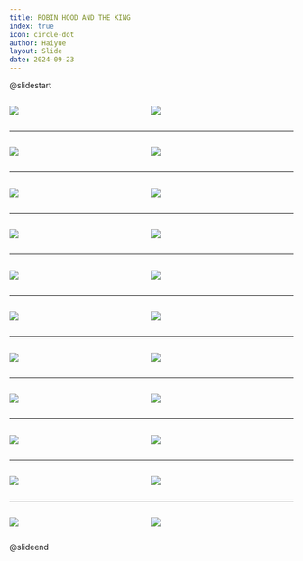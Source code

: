 ```yaml
---
title: ROBIN HOOD AND THE KING
index: true
icon: circle-dot
author: Haiyue
layout: Slide
date: 2024-09-23
---
```

 
@slidestart

<div style="display:flex">
<div style="flex:1">

![](/reading/english/Level-W/ROBIN%20HOOD%20AND%20THE%20KING/001.webp)
</div>
<div style="flex:1">

![](/reading/english/Level-W/ROBIN%20HOOD%20AND%20THE%20KING/002.webp)
</div>
</div>

---

<div style="display:flex">
<div style="flex:1">

![](/reading/english/Level-W/ROBIN%20HOOD%20AND%20THE%20KING/003.webp)
</div>
<div style="flex:1">

![](/reading/english/Level-W/ROBIN%20HOOD%20AND%20THE%20KING/004.webp)
</div>
</div>

---

<div style="display:flex">
<div style="flex:1">

![](/reading/english/Level-W/ROBIN%20HOOD%20AND%20THE%20KING/005.webp)
</div>
<div style="flex:1">

![](/reading/english/Level-W/ROBIN%20HOOD%20AND%20THE%20KING/006.webp)
</div>
</div>

---

<div style="display:flex">
<div style="flex:1">

![](/reading/english/Level-W/ROBIN%20HOOD%20AND%20THE%20KING/007.webp)
</div>
<div style="flex:1">

![](/reading/english/Level-W/ROBIN%20HOOD%20AND%20THE%20KING/008.webp)
</div>
</div>

---

<div style="display:flex">
<div style="flex:1">

![](/reading/english/Level-W/ROBIN%20HOOD%20AND%20THE%20KING/009.webp)
</div>
<div style="flex:1">

![](/reading/english/Level-W/ROBIN%20HOOD%20AND%20THE%20KING/010.webp)
</div>
</div>

---

<div style="display:flex">
<div style="flex:1">

![](/reading/english/Level-W/ROBIN%20HOOD%20AND%20THE%20KING/011.webp)
</div>
<div style="flex:1">

![](/reading/english/Level-W/ROBIN%20HOOD%20AND%20THE%20KING/012.webp)
</div>
</div>

---

<div style="display:flex">
<div style="flex:1">

![](/reading/english/Level-W/ROBIN%20HOOD%20AND%20THE%20KING/013.webp)
</div>
<div style="flex:1">

![](/reading/english/Level-W/ROBIN%20HOOD%20AND%20THE%20KING/014.webp)
</div>
</div>

---

<div style="display:flex">
<div style="flex:1">

![](/reading/english/Level-W/ROBIN%20HOOD%20AND%20THE%20KING/015.webp)
</div>
<div style="flex:1">

![](/reading/english/Level-W/ROBIN%20HOOD%20AND%20THE%20KING/016.webp)
</div>
</div>

---

<div style="display:flex">
<div style="flex:1">

![](/reading/english/Level-W/ROBIN%20HOOD%20AND%20THE%20KING/017.webp)
</div>
<div style="flex:1">

![](/reading/english/Level-W/ROBIN%20HOOD%20AND%20THE%20KING/018.webp)
</div>
</div>

---

<div style="display:flex">
<div style="flex:1">

![](/reading/english/Level-W/ROBIN%20HOOD%20AND%20THE%20KING/019.webp)
</div>
<div style="flex:1">

![](/reading/english/Level-W/ROBIN%20HOOD%20AND%20THE%20KING/020.webp)
</div>
</div>

---

<div style="display:flex">
<div style="flex:1">

![](/reading/english/Level-W/ROBIN%20HOOD%20AND%20THE%20KING/021.webp)
</div>
<div style="flex:1">

![](/reading/english/Level-W/ROBIN%20HOOD%20AND%20THE%20KING/022.webp)
</div>
</div>

@slideend